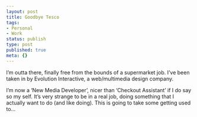 ```yaml
---
layout: post
title: Goodbye Tesco
tags:
- Personal
- Work
status: publish
type: post
published: true
meta: {}
---
```

I’m outta there, finally free from the bounds of a supermarket job. I’ve been taken in by Evolution Interactive, a web/multimedia design company.

I’m now a ‘New Media Developer’, nicer than ‘Checkout Assistant’ if I do say so my self. It’s very strange to be in a real job, doing something that I actually want to do (and like doing). This is going to take some getting used to…
